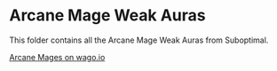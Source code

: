 # Arcane Mage Weak Auras
This folder contains all the Arcane Mage Weak Auras from Suboptimal.

[Arcane Mages on wago.io](https://wago.io/weakauras/classes/mage/arcane)
